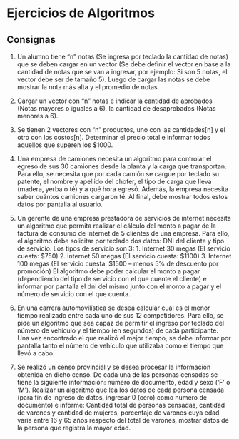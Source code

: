 # Ejercicios de Algoritmos

## Consignas

1. Un alumno tiene “n” notas (Se ingresa por teclado la cantidad de notas) que se deben
cargar en un vector (Se debe definir el vector en base a la cantidad de notas que se van a
ingresar, por ejemplo: Si son 5 notas, el vector debe ser de tamaño 5). Luego de cargar las
notas se debe mostrar la nota más alta y el promedio de notas.

2. Cargar un vector con “n” notas e indicar la cantidad de aprobados (Notas mayores o
iguales a 6), la cantidad de desaprobados (Notas menores a 6).

3. Se tienen 2 vectores con “n” productos, uno con las cantidades[n] y el otro con los
costos[n]. Determinar el precio total e informar todos aquellos que superen los $1000.

4. Una empresa de camiones necesita un algoritmo para controlar el egreso de sus 30
camiones desde la planta y la carga que transportan. Para ello, se necesita que por cada
camión se cargue por teclado su patente, el nombre y apellido del chofer, el tipo de carga
que lleva (madera, yerba o té) y a qué hora egresó. Además, la empresa necesita saber
cuántos camiones cargaron té. Al final, debe mostrar todos estos datos por pantalla al
usuario.

5. Un gerente de una empresa prestadora de servicios de internet necesita un algoritmo que
permita realizar el cálculo del monto a pagar de la factura de consumo de internet de 5
clientes de una empresa. Para ello, el algoritmo debe solicitar por teclado dos datos: DNI del
cliente y tipo de servicio. Los tipos de servicio son 3: 1. Internet 30 megas (El servicio
cuesta: $750) 2. Internet 50 megas (El servicio cuesta: $1100) 3. Internet 100 megas (El
servicio cuesta: $1500 – menos 5% de descuento por promoción) El algoritmo debe poder
calcular el monto a pagar (dependiendo del tipo de servicio con el que cuente el cliente) e
informar por pantalla el dni del mismo junto con el monto a pagar y el número de servicio
con el que cuenta.

6. En una carrera automovilística se desea calcular cuál es el menor tiempo realizado entre
cada uno de sus 12 competidores. Para ello, se pide un algoritmo que sea capaz de permitir
el ingreso por teclado del número de vehículo y el tiempo (en segundos) de cada
participante. Una vez encontrado el que realizó el mejor tiempo, se debe informar por
pantalla tanto el número de vehículo que utilizaba como el tiempo que llevó a cabo.

7. Se realizó un censo provincial y se desea procesar la información obtenida en dicho
censo. De cada una de las personas censadas se tiene la siguiente información: número de
documento, edad y sexo (‘F’ o ‘M’). Realizar un algoritmo que lea los datos de cada persona
censada (para fin de ingreso de datos, ingresar 0 (cero) como numero de documento) e
informe: Cantidad total de personas censadas, cantidad de varones y cantidad de mujeres,
porcentaje de varones cuya edad varía entre 16 y 65 años respecto del total de varones,
mostrar datos de la persona que registra la mayor edad.
